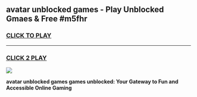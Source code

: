 
## avatar unblocked games - Play Unblocked Gmaes & Free #m5fhr
<h3>
<a href="https://news.freeplayer.one?title=avatar_unblocked_games&ref=03M">CLICK TO PLAY</a></h3>
<hr>

<h3>
<a href="https://news.freeplayer.one?title=avatar_unblocked_games&ref=03M">CLICK 2 PLAY</a>
  
</h3>

<a href="https://news.freeplayer.one?title=avatar_unblocked_games&ref=03M"><img src="https://clearcache.store/games.png"></a>


**avatar unblocked games games unblocked: Your Gateway to Fun and Accessible Online Gaming**
